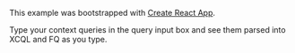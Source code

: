 This example was bootstrapped with [Create React App](https://github.com/facebookincubator/create-react-app).

Type your context queries in the query input box and see them parsed into XCQL and FQ as you type.
